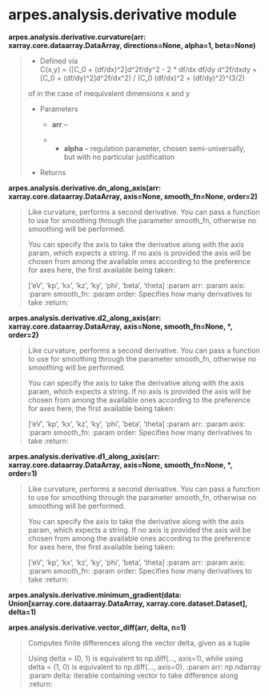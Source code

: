 # arpes.analysis.derivative module

**arpes.analysis.derivative.curvature(arr:
xarray.core.dataarray.DataArray, directions=None, alpha=1, beta=None)**

>   - Defined via  
>     C(x,y) = (\[C\_0 + (df/dx)^2\]d^2f/dy^2 - 2 \* df/dx df/dy
>     d^2f/dxdy + \[C\_0 + (df/dy)^2\]d^2f/dx^2) / (C\_0 (df/dx)^2 +
>     (df/dy)^2)^(3/2)
> 
> of in the case of inequivalent dimensions x and y
> 
>   - Parameters
>     
>       - **arr** –
>     
>       -   - **alpha** – regulation parameter, chosen
>             semi-universally,  
>             but with no particular justification
> 
>   - Returns

**arpes.analysis.derivative.dn\_along\_axis(arr:
xarray.core.dataarray.DataArray, axis=None, smooth\_fn=None, order=2)**

> Like curvature, performs a second derivative. You can pass a function
> to use for smoothing through the parameter smooth\_fn, otherwise no
> smoothing will be performed.
> 
> You can specify the axis to take the derivative along with the axis
> param, which expects a string. If no axis is provided the axis will be
> chosen from among the available ones according to the preference for
> axes here, the first available being taken:
> 
> \[‘eV’, ‘kp’, ‘kx’, ‘kz’, ‘ky’, ‘phi’, ‘beta’, ‘theta\] :param arr:
> :param axis: :param smooth\_fn: :param order: Specifies how many
> derivatives to take :return:

**arpes.analysis.derivative.d2\_along\_axis(arr:
xarray.core.dataarray.DataArray, axis=None, smooth\_fn=None, \*,
order=2)**

> Like curvature, performs a second derivative. You can pass a function
> to use for smoothing through the parameter smooth\_fn, otherwise no
> smoothing will be performed.
> 
> You can specify the axis to take the derivative along with the axis
> param, which expects a string. If no axis is provided the axis will be
> chosen from among the available ones according to the preference for
> axes here, the first available being taken:
> 
> \[‘eV’, ‘kp’, ‘kx’, ‘kz’, ‘ky’, ‘phi’, ‘beta’, ‘theta\] :param arr:
> :param axis: :param smooth\_fn: :param order: Specifies how many
> derivatives to take :return:

**arpes.analysis.derivative.d1\_along\_axis(arr:
xarray.core.dataarray.DataArray, axis=None, smooth\_fn=None, \*,
order=1)**

> Like curvature, performs a second derivative. You can pass a function
> to use for smoothing through the parameter smooth\_fn, otherwise no
> smoothing will be performed.
> 
> You can specify the axis to take the derivative along with the axis
> param, which expects a string. If no axis is provided the axis will be
> chosen from among the available ones according to the preference for
> axes here, the first available being taken:
> 
> \[‘eV’, ‘kp’, ‘kx’, ‘kz’, ‘ky’, ‘phi’, ‘beta’, ‘theta\] :param arr:
> :param axis: :param smooth\_fn: :param order: Specifies how many
> derivatives to take :return:

**arpes.analysis.derivative.minimum\_gradient(data:
Union\[xarray.core.dataarray.DataArray, xarray.core.dataset.Dataset\],
delta=1)**

**arpes.analysis.derivative.vector\_diff(arr, delta, n=1)**

> Computes finite differences along the vector delta, given as a tuple
> 
> Using delta = (0, 1) is equivalent to np.diff(…, axis=1), while using
> delta = (1, 0) is equivalent to np.diff(…, axis=0). :param arr:
> np.ndarray :param delta: iterable containing vector to take difference
> along :return:
